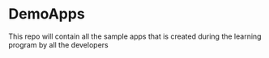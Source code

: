 # DemoApps
This repo will contain all the sample apps that is created during the learning program by all the developers 
